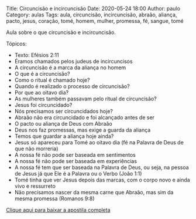 Title: Circuncisão e incircuncisão
Date: 2020-05-24 18:00
Author: paulo
Category: aulas
Tags: aula, circuncisão, incircuncisão, abraão, aliança, pacto, jesus, coração, tomé, homem, mulher, promessa, fé, sangue, tomé

Aula sobre o que circuncisão e incircuncisão.

Tópicos:

- Texto: Efésios 2:11
- Éramos chamados pelos judeus de incircuncisos
- A circuncisão é a marca da aliança no homem
- O que é a circuncisão?
- Como o ritual é chamado hoje?
- Quando é realizado o processo de circuncisão?
- Por que ao oitavo dia?
- As mulheres também passavam pelo ritual de circuncisão?
- Jesus foi circuncidado?
- Nós precisamos ser circuncidados hoje?
- Abraão não era circuncidado e foi alcançado antes de ser
- O pacto ou aliança de Deus com Abraão
- Deus nos faz promessas, mas exige a guarda da aliança
- Temos que guardar a aliança hoje ainda?
- Jesus só apareceu para Tomé ao oitavo dia (fé na Palavra de Deus de que não morreria)
- A nossa fé não pode ser baseada em sentimentos
- A nossa fé não pode ser baseada em experiências
- A nossa fé tem que ser baseada na Palavra de Deus, ou seja, na pessoa de Jesus já que Ele é a Palavra ou o Verbo (João 1:1)
- Tomé tinha que ver Jesus depois das marcas, com o corpo novo e ainda vivo e ressurreto
- Não precisamos nascer da mesma carne que Abraão, mas sim da mesma promessa (Romanos 9:8)


[Clique aqui para baixar a apostila completa](https://www.dropbox.com/s/s9359jue1p2oweo/Aula%20EBD%20-%20Circuncis%C3%A3o%20e%20incircuncis%C3%A3o%20-%2024_05_2020.pdf?dl=1)